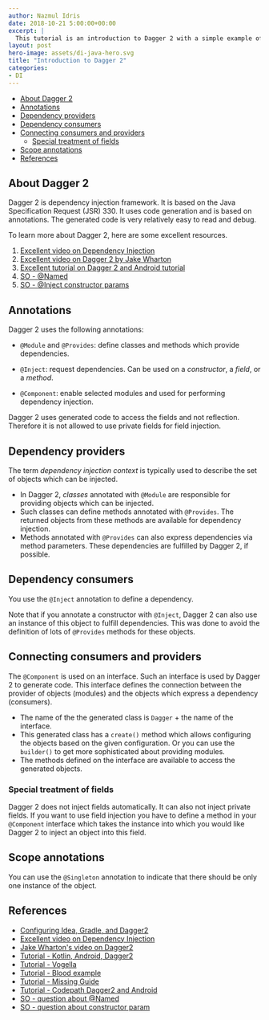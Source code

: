```yaml
---
author: Nazmul Idris
date: 2018-10-21 5:00:00+00:00
excerpt: |
  This tutorial is an introduction to Dagger 2 with a simple example of using it in Java.
layout: post
hero-image: assets/di-java-hero.svg
title: "Introduction to Dagger 2"
categories:
- DI
---
```


<!-- START doctoc generated TOC please keep comment here to allow auto update -->
<!-- DON'T EDIT THIS SECTION, INSTEAD RE-RUN doctoc TO UPDATE -->


- [About Dagger 2](#about-dagger-2)
- [Annotations](#annotations)
- [Dependency providers](#dependency-providers)
- [Dependency consumers](#dependency-consumers)
- [Connecting consumers and providers](#connecting-consumers-and-providers)
  - [Special treatment of fields](#special-treatment-of-fields)
- [Scope annotations](#scope-annotations)
- [References](#references)

<!-- END doctoc generated TOC please keep comment here to allow auto update -->

## About Dagger 2

Dagger 2 is dependency injection framework. It is based on the Java 
Specification Request (JSR) 330. It uses code generation and is based on
annotations. The generated code is very relatively easy to read and debug.

To learn more about Dagger 2, here are some excellent resources.
1. [Excellent video on Dependency Injection](https://www.youtube.com/watch?v=IKD2-MAkXyQ)
1. [Excellent video on Dagger 2 by Jake Wharton](https://www.youtube.com/watch?v=plK0zyRLIP8)
1. [Excellent tutorial on Dagger 2 and Android tutorial](https://github.com/codepath/android_guides/wiki/Dependency-Injection-with-Dagger-2)
1. [SO - @Named](https://stackoverflow.com/questions/45080227/dagger2-where-inject-named-provides-in-dependent-module)
1. [SO - @Inject constructor params](https://stackoverflow.com/questions/32076244/dagger-2-injecting-parameters-of-constructor)

## Annotations

Dagger 2 uses the following annotations:

- `@Module` and `@Provides`: define classes and methods which provide 
   dependencies.

- `@Inject`: request dependencies. Can be used on a *constructor*, a *field*, 
   or a *method*.

- `@Component`: enable selected modules and used for performing dependency 
   injection.

Dagger 2 uses generated code to access the fields and not reflection. Therefore 
it is not allowed to use private fields for field injection.
   
## Dependency providers
The term *dependency injection context* is typically used to describe the set 
of objects which can be injected. 

- In Dagger 2, *classes* annotated with `@Module` are responsible for providing 
  objects which can be injected. 
- Such classes can define methods annotated with `@Provides`. The returned 
  objects from these methods are available for dependency injection.
- Methods annotated with `@Provides` can also express dependencies via method 
  parameters. These dependencies are fulfilled by Dagger 2, if possible.

## Dependency consumers
You use the `@Inject` annotation to define a dependency. 

Note that if you annotate a constructor with `@Inject`, Dagger 2 can also use 
an instance of this object to fulfill dependencies. This was done to avoid the 
definition of lots of `@Provides` methods for these objects.

## Connecting consumers and providers
The `@Component` is used on an interface. Such an interface is used by Dagger 2 
to generate code. This interface defines the connection between the provider of 
objects (modules) and the objects which express a dependency (consumers).

- The name of the the generated class is `Dagger` + the name of the interface. 
- This generated class has a `create()` method which allows configuring the 
  objects based on the given configuration. Or you can use the `builder()` to
  get more sophisticated about providing modules.
- The methods defined on the interface are available to access the generated 
  objects.

### Special treatment of fields
Dagger 2 does not inject fields automatically. It can also not inject private 
fields. If you want to use field injection you have to define a method in 
your `@Component` interface which takes the instance into which you would like
Dagger 2 to inject an object into this field.

## Scope annotations
You can use the `@Singleton` annotation to indicate that there should be only 
one instance of the object.

## References
- [Configuring Idea, Gradle, and Dagger2](https://stackoverflow.com/a/52324748/2085356)
- [Excellent video on Dependency Injection](https://www.youtube.com/watch?v=IKD2-MAkXyQ)
- [Jake Wharton's video on Dagger2](https://www.youtube.com/watch?v=plK0zyRLIP8)
- [Tutorial - Kotlin, Android, Dagger2](https://www.raywenderlich.com/262-dependency-injection-in-android-with-dagger-2-and-kotlin)
- [Tutorial - Vogella](http://www.vogella.com/tutorials/Dagger/article.html)
- [Tutorial - Blood example](https://www.ricston.com/blog/dependency-injection-dagger-2/)
- [Tutorial - Missing Guide](https://medium.com/@Zhuinden/that-missing-guide-how-to-use-dagger2-ef116fbea97)
- [Tutorial - Codepath Dagger2 and Android](https://github.com/codepath/android_guides/wiki/Dependency-Injection-with-Dagger-2)
- [SO - question about @Named](https://stackoverflow.com/questions/45080227/dagger2-where-inject-named-provides-in-dependent-module)
- [SO - question about constructor param](https://stackoverflow.com/questions/32076244/dagger-2-injecting-parameters-of-constructor)

